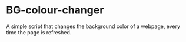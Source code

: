 # BG-colour-changer
A simple script that changes the background color of a webpage, every time the page is refreshed.
